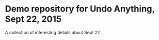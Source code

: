 # Demo repository for Undo Anything, Sept 22, 2015
A collection of interesting details about Sept 22
